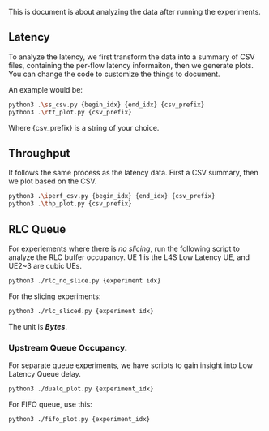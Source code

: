 This is document is about analyzing the data after running the experiments.

## Latency
To analyze the latency, we first transform the data into a summary of CSV files, containing the per-flow latency informaiton, then we generate plots. You can change the code to customize the things to document. 

An example would be:
```bash
python3 .\ss_csv.py {begin_idx} {end_idx} {csv_prefix}
python3 .\rtt_plot.py {csv_prefix}
```

Where {csv_prefix} is a string of your choice. 

## Throughput

It follows the same process as the latency data. First a CSV summary, then we plot based on the CSV. 

```bash
python3 .\iperf_csv.py {begin_idx} {end_idx} {csv_prefix}
python3 .\thp_plot.py {csv_prefix}
```

## RLC Queue
For experiements where there is *no slicing*, run the following script to analyze the RLC buffer occupancy. UE 1 is the L4S Low Latency UE, and UE2~3 are cubic UEs. 

```bash
python3 ./rlc_no_slice.py {experiment idx}
```

For the slicing experiments:
```bash
python3 ./rlc_sliced.py {experiment idx}
```

The unit is ***Bytes***. 

### Upstream Queue Occupancy. 

For separate queue experiments, we have scripts to gain insight into Low Latency Queue delay. 

```bash
python3 ./dualq_plot.py {experiment_idx}
```

For FIFO queue, use this:

```bash
python3 ./fifo_plot.py {experiment_idx}
```